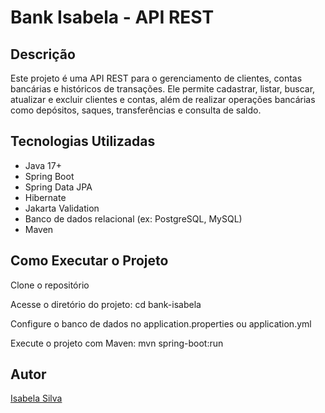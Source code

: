 # Bank Isabela - API REST

## Descrição

Este projeto é uma API REST para o gerenciamento de clientes, contas bancárias e históricos de transações. Ele permite cadastrar, listar, buscar, atualizar e excluir clientes e contas, além de realizar operações bancárias como depósitos, saques, transferências e consulta de saldo.

## Tecnologias Utilizadas

- Java 17+
- Spring Boot
- Spring Data JPA
- Hibernate
- Jakarta Validation
- Banco de dados relacional (ex: PostgreSQL, MySQL)
- Maven

## Como Executar o Projeto

Clone o repositório

Acesse o diretório do projeto:
cd bank-isabela

Configure o banco de dados no application.properties ou application.yml

Execute o projeto com Maven:
mvn spring-boot:run

## Autor

[Isabela Silva](https://www.linkedin.com/in/isabela01vsilva)

